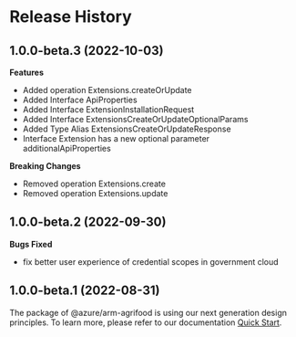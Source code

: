 # Release History
    
## 1.0.0-beta.3 (2022-10-03)
    
**Features**

  - Added operation Extensions.createOrUpdate
  - Added Interface ApiProperties
  - Added Interface ExtensionInstallationRequest
  - Added Interface ExtensionsCreateOrUpdateOptionalParams
  - Added Type Alias ExtensionsCreateOrUpdateResponse
  - Interface Extension has a new optional parameter additionalApiProperties

**Breaking Changes**

  - Removed operation Extensions.create
  - Removed operation Extensions.update
    
## 1.0.0-beta.2 (2022-09-30)

**Bugs Fixed**

  -  fix better user experience of credential scopes in government cloud

## 1.0.0-beta.1 (2022-08-31)

The package of @azure/arm-agrifood is using our next generation design principles. To learn more, please refer to our documentation [Quick Start](https://aka.ms/js-track2-quickstart).
